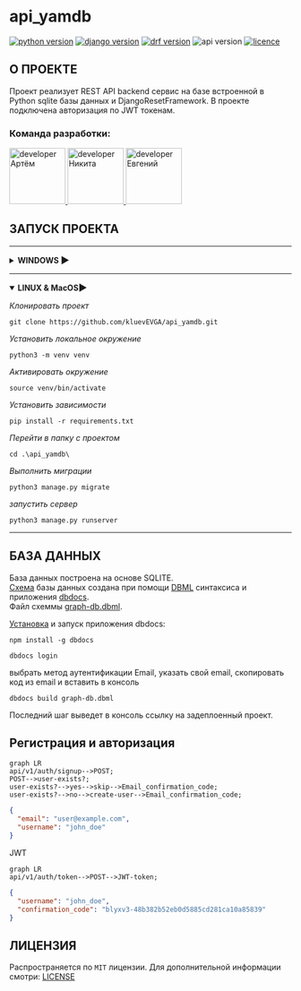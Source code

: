 # api_yamdb

[![python version](https://img.shields.io/static/v1?label=Python&message=3.11.2&color=97ca00&style=for-the-badge)](https://python.org)
[![django version](https://img.shields.io/static/v1?label=DJANGO&message=3.2.0&color=77ca00&style=for-the-badge)](https://www.djangoproject.com/)
[![drf version](https://img.shields.io/static/v1?label=DRF&message=3.12.4&color=97ca00&style=for-the-badge)](https://www.django-rest-framework.org/)
![api version](https://img.shields.io/static/v1?label=API%20VERSION&message=1.0.0&color=77ca00&style=for-the-badge)
[![licence](https://img.shields.io/static/v1?label=LICENSE&message=MIT&color=97ca00&style=for-the-badge)](https://github.com/kluevEVGA/api_final_yatube/blob/master/LICENSE)

## О ПРОЕКТЕ

Проект реализует REST API backend сервис на базе встроенной в Python sqlite базы данных и DjangoResetFramework. В
проекте подключена авторизация по JWT токенам.

### Команда разработки:

<a href='https://github.com/Siktorovich' title='Артём'>
<img src="https://avatars.githubusercontent.com/u/107465356?v=4" width="100" alt="developer Артём">
</a>
<a href="https://github.com/lesinn1k" title='Никита'>
<img src="https://avatars.githubusercontent.com/u/118612161?v=4" width="100" alt="developer Никита">
</a>
<a href='https://github.com/kluevEVGA' title='Евгений'>
<img src="https://avatars.githubusercontent.com/u/97233323?v=4" width="100" alt="developer Евгений">
</a>

## ЗАПУСК ПРОЕКТА

<hr/>
<details close>
<summary><h4 style="display: inline">WINDOWS <h3 style="display: inline">▶️</h3></h4></summary>

_Клонировать проект_

```shell
git clone https://github.com/kluevEVGA/api_yamdb.git
```

_Установить локальное окружение_

```shell
python -m venv venv
```

_Активировать окружение_

```shell
venv\Scripts\activate           # PowerShell
```

```shell
source venv/Scripts/activate    # Git Bash(Bash)
```

_Установить зависимости_

```shell
pip install -r requirements.txt
```

_Перейти в папку с проектом_

```shell
cd .\api_yamdb\
```

_Выполнить миграции_

```shell
python3 manage.py migrate
```

_запустить сервер_

```shell
python3 manage.py runserver
```

</details>
<hr/>

<details open>
<summary><h4 style="display: inline">LINUX & MacOS<h3 style="display: inline">▶️</h3></h4></summary>

_Клонировать проект_

```shell
git clone https://github.com/kluevEVGA/api_yamdb.git
```

_Установить локальное окружение_

```shell
python3 -m venv venv
```

_Активировать окружение_

```shell
source venv/bin/activate
```

_Установить зависимости_

```shell
pip install -r requirements.txt
```

_Перейти в папку с проектом_

```shell
cd .\api_yamdb\
```

_Выполнить миграции_

```shell
python3 manage.py migrate
```

_запустить сервер_

```shell
python3 manage.py runserver
```

</details>
<hr/>

## БАЗА ДАННЫХ

База данных построена на основе SQLITE.  
[Схема](https://dbdocs.io/kluev.evga/api_aymdb?view=relationships) базы данных создана при
помощи [DBML](https://www.dbml.org/docs/#project-definition) синтаксиса и приложения [dbdocs](https://dbdocs.io/).  
Файл схеммы [graph-db.dbml](https://github.com/kluevEVGA/api_yamdb/blob/master/graph-db.dbml).

[Установка](https://dbdocs.io/docs) и запуск приложения dbdocs:

```shell
npm install -g dbdocs
```

```shell
dbdocs login
```

выбрать метод аутентификации Email, указать свой email, скопировать код из email и вставить в консоль

```shell
dbdocs build graph-db.dbml
```

Последний шаг выведет в консоль ссылку на задеплоенный проект.

## Регистрация и авторизация

```mermaid
graph LR
api/v1/auth/signup-->POST;
POST-->user-exists?;
user-exists?-->yes-->skip-->Email_confirmation_code;
user-exists?-->no-->create-user-->Email_confirmation_code;
```

```json
{
  "email": "user@example.com",
  "username": "john_doe"
}
```

JWT

```mermaid
graph LR
api/v1/auth/token-->POST-->JWT-token;
```

```json
{
  "username": "john_doe",
  "confirmation_code": "blyxv3-48b382b52eb0d5885cd281ca10a85839"
}
```

## ЛИЦЕНЗИЯ

Распространяется по `MIT` лицензии. Для дополнительной информации
смотри: [LICENSE](https://github.com/kluevEVGA/api_yamdb/blob/master/LICENSE)
